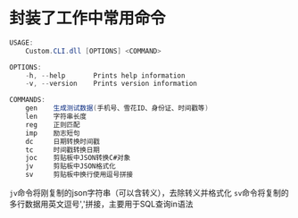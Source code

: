 # 封装了工作中常用命令

```csharp
USAGE:
    Custom.CLI.dll [OPTIONS] <COMMAND>

OPTIONS:
    -h, --help       Prints help information
    -v, --version    Prints version information

COMMANDS:
    gen    生成测试数据(手机号、雪花ID、身份证、时间戳等)
    len    字符串长度
    reg    正则匹配
    imp    励志短句
    dc     日期转换时间戳
    tc     时间戳转换日期
    joc    剪贴板中JSON转换C#对象
    jv     剪贴板中JSON格式化
    sv     剪贴板中换行使用逗号拼接
```

`jv`命令将刚复制的json字符串（可以含转义），去除转义并格式化
`sv`命令将复制的多行数据用英文逗号','拼接，主要用于SQL查询in语法
